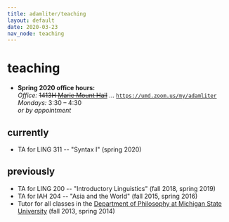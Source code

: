 ```yaml
---
title: adamliter/teaching
layout: default
date: 2020-03-23
nav_node: teaching
---
```


# teaching

<ul>
  <li>
    <strong>
      Spring 2020 office hours:
    </strong>
    <br />
    <em>
      Office:
    </em>
    <del>1413H <a href="https://goo.gl/maps/bMRqjVRuSFs" target="_blank">Marie Mount Hall</a></del> &#8230; <a href="https://umd.zoom.us/my/adamliter"><code>https://umd.zoom.us/my/adamliter</code></a>
    <br />
    <em>
      Mondays:
    </em>
    3:30 – 4:30
    <br />
    <em>
      or by appointment
    </em>
  </li>
</ul>

## currently

- TA for LING 311 -- "Syntax I" (spring 2020)

## previously

- TA for LING 200 -- "Introductory Linguistics" (fall 2018, spring 2019)
- TA for IAH 204 -- "Asia and the World" (fall 2015, spring 2016)
- Tutor for all classes in the [Department of Philosophy at Michigan State University][msu-philosophy] (fall 2013, spring 2014)

[office]: http://maps.msu.edu/interactive/index.php?location=wh
[msu-philosophy]: http://philosophy.msu.edu/
